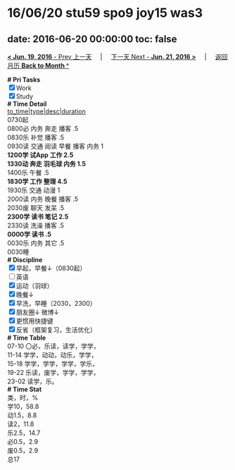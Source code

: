# 16/06/20 stu59 spo9 joy15 was3

date: 2016-06-20 00:00:00
toc: false
---
[**< Jun. 19, 2016** - Prev 上一天](/lifelogs/2016/06/d19.html) &nbsp; &nbsp; | &nbsp; &nbsp; [下一天 Next - **Jun. 21, 2016 >**](/lifelogs/2016/06/d21.html) &nbsp; &nbsp; |  &nbsp; &nbsp; [返回月历 **Back to Month ^**](/lifelogs/2016/06/index.html)
<br/><div><b># Pri Tasks</b></div><div><input checked="true" type="checkbox"/>Work</div><div><input checked="true" type="checkbox"/>Study</div><div><b># Time Detail</b></div><div><u>to_time|type|desc|duration</u></div><div>0730起</div><div>0800必 内务 奔走 播客 .5</div><div>0830乐 补觉 播客 .5</div><div>0930读 交通 阅读 早餐 播客 内务 1</div><div><b>1200学 试App 工作 2.5</b></div><div><b>1330动 奔走 羽毛球 内务 1.5</b></div><div>1400乐 午餐 .5</div><div><b>1830学 工作 整理 4.5</b></div><div>1930乐 交通 动漫 1</div><div>2000读 内务 晚餐 播客 .5</div><div>2030废 聊天 发呆 .5</div><div><b>2300学 读书 笔记 2.5</b></div><div>2330读 洗澡 播客 .5</div><div><b>0000学 读书 .5</b></div><div>0030乐 内务 其它 .5</div><div>0030睡</div><div><b># Discipline</b></div><div><input checked="true" type="checkbox"/>早起，早餐↓（0830起）</div><div><input type="checkbox"/>英语</div><div><input checked="true" type="checkbox"/>运动（羽球）</div><div><input checked="true" type="checkbox"/>晚餐↓</div><div><input checked="true" type="checkbox"/>早洗，早睡（2030，2300）</div><div><b><input checked="true" type="checkbox"/></b>朋友圈↓ 微博↓</div><div><input checked="true" type="checkbox"/>更惯用快捷键</div><div><input checked="true" type="checkbox"/>反省（框架复习，生活优化）</div><div><b># Time Table</b></div><div>07-10 〇必，乐读，读学，学学，</div><div>11-14 学学，动动，动乐，学学，</div><div>15-18 学学，学学，学学，学乐，</div><div>19-22 乐读，废学，学学，学学，</div><div>23-02 读学，乐。</div><div><b># Time Stat</b></div><div>类，时，%</div><div>学10，58.8</div><div>动1.5，8.8</div><div>读2，11.8</div><div>乐2.5，14.7</div><div>必0.5，2.9</div><div>废0.5，2.9</div><div>总17</div>
